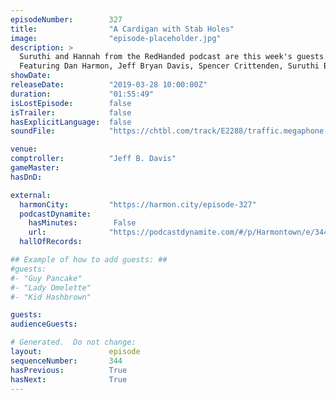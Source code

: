 ```yaml
---
episodeNumber:        327
title:                "A Cardigan with Stab Holes"
image:                "episode-placeholder.jpg"
description: >
  Suruthi and Hannah from the RedHanded podcast are this week's guests. They share their true crime expertise, including some crime role playing!
  Featuring Dan Harmon, Jeff Bryan Davis, Spencer Crittenden, Suruthi Bala and Hannah Maguire.
showDate:             
releaseDate:          "2019-03-28 10:00:00Z"
duration:             "01:55:49"
isLostEpisode:        false
isTrailer:            false
hasExplicitLanguage:  false
soundFile:            "https://chtbl.com/track/E2288/traffic.megaphone.fm/STA5484798949.mp3?updated=1596656922"

venue:                
comptroller:          "Jeff B. Davis"
gameMaster:           
hasDnD:               

external:
  harmonCity:         "https://harmon.city/episode-327"
  podcastDynamite:
    hasMinutes:        False
    url:              "https://podcastdynamite.com/#/p/Harmontown/e/344/327"
  hallOfRecords:      

## Example of how to add guests: ##
#guests:
#- "Guy Pancake"
#- "Lady Omelette"
#- "Kid Hashbrown"

guests:
audienceGuests:

# Generated.  Do not change:
layout:               episode
sequenceNumber:       344
hasPrevious:          True
hasNext:              True
---
```


<!-- The episode description will be rendered here -->
<!-- Add your content below here -->

